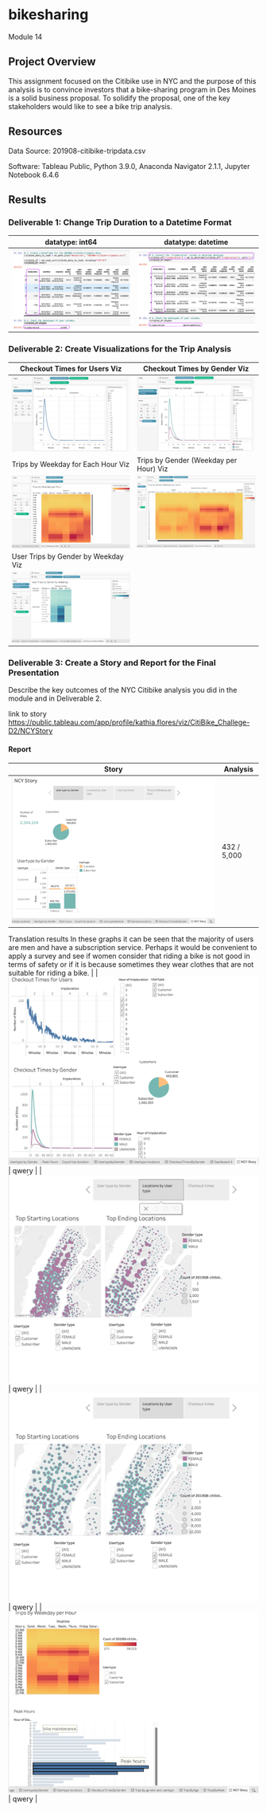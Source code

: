 # bikesharing
Module 14

## Project Overview
This assignment focused on the Citibike use in NYC and the purpose of this analysis is to convince investors that a bike-sharing program in Des Moines is a solid business proposal. To solidify the proposal, one of the key stakeholders would like to see a bike trip analysis.

## Resources
Data Source: 201908-citibike-tripdata.csv

Software: Tableau Public, Python 3.9.0, Anaconda Navigator 2.1.1, Jupyter Notebook 6.4.6

## Results
### Deliverable 1: Change Trip Duration to a Datetime Format
| datatype: int64 | datatype: datetime |
| --- | --- |
| <img src="/Resources/img1.png"> | <img src="/Resources/img2.png"> | 


### Deliverable 2: Create Visualizations for the Trip Analysis
| Checkout Times for Users Viz | Checkout Times by Gender Viz |
| --- | --- |
| <img src="/Resources/img3.png"> | <img src="/Resources/img4.png"> | 
| Trips by Weekday for Each Hour Viz | Trips by Gender (Weekday per Hour) Viz |
| <img src="/Resources/img5.png"> | <img src="/Resources/img6.png"> | 
| User Trips by Gender by Weekday Viz |  |
| <img src="/Resources/img7.png"> |  |


### Deliverable 3: Create a Story and Report for the Final Presentation
Describe the key outcomes of the NYC Citibike analysis you did in the module and in Deliverable 2.

link to story
https://public.tableau.com/app/profile/kathia.flores/viz/CitiBike_Challege-D2/NCYStory

#### Report
| Story | Analysis |
| --- | --- |
| <img src="/Resources/img8.png"> | 432 / 5,000
Translation results
In these graphs it can be seen that the majority of users are men and have a subscription service. Perhaps it would be convenient to apply a survey and see if women consider that riding a bike is not good in terms of safety or if it is because sometimes they wear clothes that are not suitable for riding a bike. | 
| <img src="/Resources/img9.png"> | qwery |
| <img src="/Resources/img10.png"> | qwery | 
| <img src="/Resources/img11.png"> | qwery |
| <img src="/Resources/img12.png"> | qwery |

